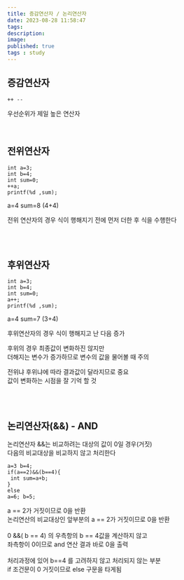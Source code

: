 ```yaml
---
title: 증감연산자 / 논리연산자 
date: 2023-08-28 11:58:47 
tags: 
description:
image: 
published: true
tags : study
---
```


## 증감연산자
```
++ --
```
우선순위가 제일  높은 연산자
<br>

<br>

## 전위연산자

```
int a=3;
int b=4;
int sum=0;
++a;
printf(%d ,sum);
```

a=4
sum=8 (4+4)

전위 연산자의 경우
식이 행해지기 전에 먼저 더한 후 식을 수행한다

<br><br>


## 후위연산자
```
int a=3;
int b=4;
int sum=0;
a++;
printf(%d ,sum);
```
a=4
sum=7  (3+4)

후위연산자의 경우 
식이 행해지고 난 다음 증가

후위의 경우 최종값이 변화하진 않지만 
<br>더해지는 변수가 증가하므로 변수의 값을 물어볼 때 주의



전위냐 후위냐에 따라 결과값이 달라지므로 중요<br>
값이 변화하는 시점을 잘 기억 할 것

<br><br>


## 논리연산자(&&) - AND

논리연산자 &&는
비교하려는 대상의 값이 0일 경우(거짓)<br>
다음의 비교대상을 비교하지 않고 처리한다

```
a=3 b=4;
if(a==2)&&(b==4){
 int sum=a+b;
}
else
a=6; b=5;
```

a == 2가 거짓이므로 0을 반환<br>
논리연산의 비교대상인 앞부분의 a == 2가 거짓이므로 0을 반환<br><br>
0  &&( b == 4) 의 우측항의 b == 4값을 계산하지 않고<br>
좌측항이 0이므로 and 연산 결과 바로 0을 출력<br><br>
처리과정에 있어 b==4 를 고려하지 않고 처리되지 않는 부분<br>
if 조건문이 0 거짓이므로 else 구문을 타게됨<br>









